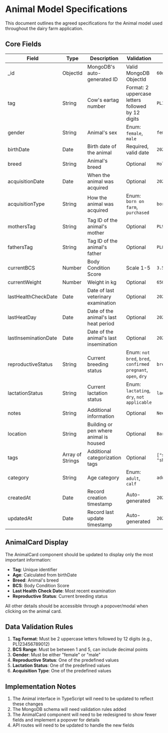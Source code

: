 # Animal Model Specifications

This document outlines the agreed specifications for the Animal model used throughout the dairy farm application.

## Core Fields

| Field | Type | Description | Validation | Example |
|-------|------|-------------|------------|---------|
| _id | ObjectId | MongoDB's auto-generated ID | Valid MongoDB ObjectId | `60d21b4667d0d8992e610c85` |
| tag | String | Cow's eartag number | Format: 2 uppercase letters followed by 12 digits | `PL123456789012` |
| gender | String | Animal's sex | Enum: `female`, `male` | `female` |
| birthDate | Date | Birth date of the animal | Required, valid date | `2020-01-15` |
| breed | String | Animal's breed | Optional | `Holstein` |
| acquisitionDate | Date | When the animal was acquired | Optional | `2020-03-20` |
| acquisitionType | String | How the animal was acquired | Enum: `born on farm`, `purchased` | `born on farm` |
| mothersTag | String | Tag ID of the animal's mother | Optional | `PL987654321098` |
| fathersTag | String | Tag ID of the animal's father | Optional | `PL876543210987` |
| currentBCS | Number | Body Condition Score | Scale 1-5 | `3.5` |
| currentWeight | Number | Weight in kg | Optional | `650` |
| lastHealthCheckDate | Date | Date of last veterinary examination | Optional | `2023-06-10` |
| lastHeatDay | Date | Date of the animal's last heat period | Optional | `2023-05-28` |
| lastInseminationDate | Date | Date of the animal's last insemination | Optional | `2023-05-29` |
| reproductiveStatus | String | Current breeding status | Enum: `not bred`, `bred`, `confirmed pregnant`, `open`, `dry` | `bred` |
| lactationStatus | String | Current lactation status | Enum: `lactating`, `dry`, `not applicable` | `lactating` |
| notes | String | Additional information | Optional | `Needs special diet` |
| location | String | Building or pen where animal is housed | Optional | `Barn A` |
| tags | Array of Strings | Additional categorization tags | Optional | `["special attention", "show quality"]` |
| category | String | Age category | Enum: `adult`, `calf` | `adult` |
| createdAt | Date | Record creation timestamp | Auto-generated | `2023-01-15T12:00:00Z` |
| updatedAt | Date | Record last update timestamp | Auto-generated | `2023-04-20T15:30:00Z` |

## AnimalCard Display

The AnimalCard component should be updated to display only the most important information:

- **Tag**: Unique identifier
- **Age**: Calculated from birthDate
- **Breed**: Animal's breed
- **BCS**: Body Condition Score
- **Last Health Check Date**: Most recent examination
- **Reproductive Status**: Current breeding status

All other details should be accessible through a popover/modal when clicking on the animal card.

## Data Validation Rules

1. **Tag Format**: Must be 2 uppercase letters followed by 12 digits (e.g., PL123456789012)
2. **BCS Range**: Must be between 1 and 5, can include decimal points
3. **Gender**: Must be either "female" or "male"
4. **Reproductive Status**: One of the predefined values
5. **Lactation Status**: One of the predefined values
6. **Acquisition Type**: One of the predefined values

## Implementation Notes

1. The Animal interface in TypeScript will need to be updated to reflect these changes
2. The MongoDB schema will need validation rules added
3. The AnimalCard component will need to be redesigned to show fewer fields and implement a popover for details
4. API routes will need to be updated to handle the new fields
